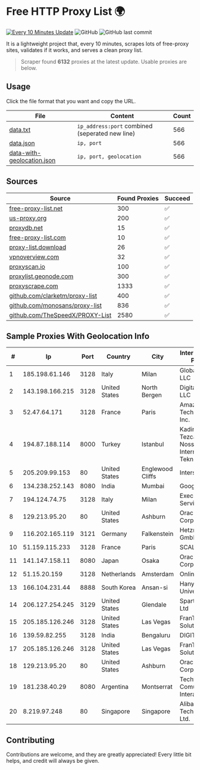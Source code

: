 
# Free HTTP Proxy List 🌍

[![Every 10 Minutes Update](https://github.com/mertguvencli/http-proxy-list/actions/workflows/main.yml/badge.svg?branch=main)](https://github.com/mertguvencli/http-proxy-list/actions/workflows/main.yml)
![GitHub](https://img.shields.io/github/license/mertguvencli/http-proxy-list)
![GitHub last commit](https://img.shields.io/github/last-commit/mertguvencli/http-proxy-list)

It is a lightweight project that, every 10 minutes, scrapes lots of free-proxy sites, validates if it works, and serves a clean proxy list.


> Scraper found **6132** proxies at the latest update. Usable proxies are below.

## Usage

Click the file format that you want and copy the URL.


|File|Content|Count|
|----|-------|-----|
|[data.txt](https://raw.githubusercontent.com/mertguvencli/http-proxy-list/main/proxy-list/data.txt)|`ip_address:port` combined (seperated new line)|566|
|[data.json](https://raw.githubusercontent.com/mertguvencli/http-proxy-list/main/proxy-list/data.json)|`ip, port`|566|
|[data-with-geolocation.json](https://raw.githubusercontent.com/mertguvencli/http-proxy-list/main/proxy-list/data-with-geolocation.json)|`ip, port, geolocation`|566|

## Sources

|Source|Found Proxies|Succeed|
|------|-------------|-------|
|[free-proxy-list.net](https://free-proxy-list.net)|300|✅|
|[us-proxy.org](https://www.us-proxy.org)|200|✅|
|[proxydb.net](http://proxydb.net)|15|✅|
|[free-proxy-list.com](https://free-proxy-list.com/?page=&port=&type%5B%5D=http&type%5B%5D=https&up_time=0&search=Search)|10|✅|
|[proxy-list.download](https://www.proxy-list.download/HTTP)|26|✅|
|[vpnoverview.com](https://vpnoverview.com/privacy/anonymous-browsing/free-proxy-servers)|32|✅|
|[proxyscan.io](https://www.proxyscan.io)|100|✅|
|[proxylist.geonode.com](https://proxylist.geonode.com/api/proxy-list?limit=300&page=1&sort_by=lastChecked&sort_type=desc&protocols=http,https)|300|✅|
|[proxyscrape.com](https://api.proxyscrape.com/v2/?request=displayproxies&protocol=http&timeout=10000&country=all&ssl=all&anonymity=all)|1333|✅|
|[github.com/clarketm/proxy-list](https://raw.githubusercontent.com/clarketm/proxy-list/master/proxy-list-raw.txt)|400|✅|
|[github.com/monosans/proxy-list](https://raw.githubusercontent.com/monosans/proxy-list/main/proxies/http.txt)|836|✅|
|[github.com/TheSpeedX/PROXY-List](https://raw.githubusercontent.com/TheSpeedX/PROXY-List/master/http.txt)|2580|✅|


## Sample Proxies With Geolocation Info

|#|Ip|Port|Country|City|Internet Service Provider|
|-|--|----|-------|----|-------------------------|
|1|185.198.61.146|3128|Italy|Milan|Global Router LLC|
|2|143.198.166.215|3128|United States|North Bergen|DigitalOcean, LLC|
|3|52.47.64.171|3128|France|Paris|Amazon Technologies Inc.|
|4|194.87.188.114|8000|Turkey|Istanbul|Kadir Huseyin Tezcan Nosspeed Internet Teknolojileri|
|5|205.209.99.153|80|United States|Englewood Cliffs|Interserver, Inc|
|6|134.238.252.143|8080|India|Mumbai|Google LLC|
|7|194.124.74.75|3128|Italy|Milan|Executive Service S.R.L.|
|8|129.213.95.20|80|United States|Ashburn|Oracle Corporation|
|9|116.202.165.119|3121|Germany|Falkenstein|Hetzner Online GmbH|
|10|51.159.115.233|3128|France|Paris|SCALEWAY|
|11|141.147.158.11|8080|Japan|Osaka|Oracle Corporation|
|12|51.15.20.159|3128|Netherlands|Amsterdam|Online SAS NL|
|13|166.104.231.44|8888|South Korea|Ansan-si|Hanyang University|
|14|206.127.254.245|3129|United States|Glendale|Spartan Host Ltd|
|15|205.185.126.246|3128|United States|Las Vegas|FranTech Solutions|
|16|139.59.82.255|3128|India|Bengaluru|DIGITALOCEAN|
|17|205.185.126.246|3128|United States|Las Vegas|FranTech Solutions|
|18|129.213.95.20|80|United States|Ashburn|Oracle Corporation|
|19|181.238.40.29|8080|Argentina|Montserrat|Techtel LMDS Comunicaciones Interactivas S.A.|
|20|8.219.97.248|80|Singapore|Singapore|Alibaba (US) Technology Co., Ltd.|



## Contributing

Contributions are welcome, and they are greatly appreciated! Every
little bit helps, and credit will always be given.

